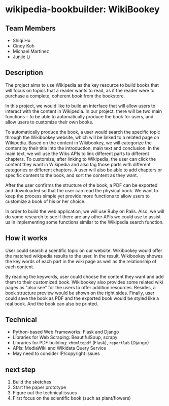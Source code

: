 # wikipedia-bookbuilder: WikiBookey
## Team Members
 - Shiqi Hu
 - Cindy Koh
 - Michael Martinez
 - Junjie Li

## Description
The project aims to use Wikipedia as the key resource to build books that will focus on topics that a reader wants to read, as if the reader were to purchase a complete, coherent book from the bookstore.

In this project, we would like to build an interface that will allow users to interact with the content in Wikipedia. In our project, there will be two main functions – to be able to automatically produce the book for users, and allow users to customize their own books.

To automatically produce the book, a user would search the specific topic through the Wikibookey website, which will be linked to a related page on Wikipedia. Based on the content in Wikibookey, we will categorize the content by their title into the introduction, main text and conclusion. In the main text, we will use the Wiks APIs to link different parts to different chapters. To customize, after linking to Wikipedia, the user can click the content they want in Wikipedia and also tag those parts with different categories or different chapters. A user will also be able to add chapters or specific content to the book, and sort the content as they want.

After the user confirms the structure of the book, a PDF can be exported and downloaded so that the user can read the physical book. We want to keep the process simple yet provide more functions to allow users to customize a book of his or her choice.

In order to build the web application, we will use Ruby on Rails. Also, we will do some research to see if there are any other APIs we could use to assist us in implementing some functions similar to the Wikipedia search function.

## How it works
User could search a scentific topic on our website. Wikibookey would offer the matched wikipedia results to the user. In the result, Wikibookey showes the key words of each part in the wiki page as well as the relationship of each content.

By reading the keywords, user could choose the content they want and add them to their customized book. Wikibookey also provides some related wiki pages as "also see" for the users to offer addition resources. Besides, a book structure preview would be shown on the right sides. Finally, user could save the book as PDF and the exported book would be styled like a real book. And the book can also be printed.

## Technical
- Python-based Web Frameworks: Flask and Django
- Libraries for Web Scraping: BeautifulSoup, scrapy
- Libraries for PDF building: `xhtmltopdf` (Flask), `reportlab` (Django)
- APIs: MediaWiki and Wikidata Query Service
- May need to consider IP/copyright issues

## next step
1. Build the sketches
2. Start the paper prototype
3. Figure out the technical issues
4. First focus on the scientific book (such as plant/flowers)

